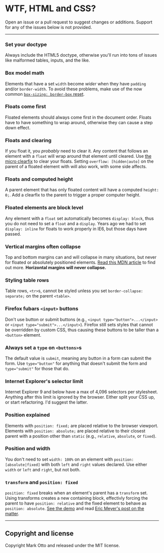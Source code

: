 # WTF, HTML and CSS?

Open an issue or a pull request to suggest changes or additions. Support for any of the issues below is not provided.

-----

### Set your doctype
Always include the HTML5 doctype, otherwise you'll run into tons of issues like malformed tables, inputs, and the like.

### Box model math
Elements that have a set `width` become *wider* when they have `padding` and/or `border-width`. To avoid these problems, make use of the now common [`box-sizing: border-box` reset](http://www.paulirish.com/2012/box-sizing-border-box-ftw/).

### Floats come first
Floated elements should always come first in the document order. Floats have to have something to wrap around, otherwise they can cause a step down effect.

### Floats and clearing
If you float it, you *probably* need to clear it. Any content that follows an element with a `float` will wrap around that element until cleared. Use [the micro clearfix](http://nicolasgallagher.com/micro-clearfix-hack/) to clear your floats. Setting `overflow: [hidden|auto]` on the parent of a floated element with will also work, with some side affects.

### Floats and computed height
A parent element that has only floated content will have a computed `height: 0;`. Add a clearfix to the parent to trigger a proper computer height.

### Floated elements are block level
Any element with a `float` set automatically becomes `display: block`, thus you do not need to set a `float` and a `display`. Years ago we had to set `display: inline` for floats to work properly in IE6, but those days have passed.

### Vertical margins often collapse
Top and bottom margins can and will collapse in many situations, but never for floated or absolutely positioned elements. [Read this MDN article](https://developer.mozilla.org/en-US/docs/Web/CSS/margin_collapsing) to find out more. **Horizontal margins will never collapse.**

### Styling table rows
Table rows, `<tr>`s, cannot be styled unless you set `border-collapse: separate;` on the parent `<table>`.

### Firefox fubars `<input>` buttons
Don't use button or submit buttons (e.g., `<input type="button">...</input>` or `<input type="submit">...</input>`). Firefox still sets styles that cannot be overridden by custom CSS, thus causing these buttons to be taller than a `<button>` element.

### Always set a `type` on `<buttons>`s
The default value is `submit`, meaning any button in a form can submit the form. Use `type="button"` for anything that doesn't submit the form and `type="submit"` for those that do.

### Internet Explorer's selector limit
Internet Explorer 9 and below have a max of 4,096 selectors per stylesheet. Anything after this limit is ignored by the browser. Either split your CSS up, or start refactoring. I'd suggest the latter.

### Position explained
Elements with `position: fixed;` are placed relative to the browser viewport. Elements with `position: absolute;` are placed relative to their closest parent with a position other than `static` (e.g., `relative`, `absolute`, or `fixed`).

### Position and width
You don't need to set `width: 100%` on an element with `position: [absolute|fixed]` with both `left` and `right` values declared. Use either `width` or `left` and `right`, but not both.

### `transform` and `position: fixed`
`position: fixed` breaks when an element's parent has a `transform` set. Using transforms creates a new containing block, effectivly forcing the parent to have `position: relative` and the fixed element to behave as `position: absolute`. [See the demo](http://jsbin.com/yabek/1/) and read [Eric Meyer's post on the matter](http://meyerweb.com/eric/thoughts/2011/09/12/un-fixing-fixed-elements-with-css-transforms/).

-----

## Copyright and license
Copyright Mark Otto and released under the MIT license.
